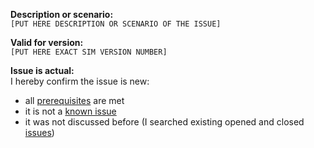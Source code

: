 **Description or scenario:**  
```[PUT HERE DESCRIPTION OR SCENARIO OF THE ISSUE]```

**Valid for version:**  
```[PUT HERE EXACT SIM VERSION NUMBER]```

**Issue is actual:**  
I hereby confirm the issue is new:
* all [prerequisites](https://github.com/Sitecore/Sitecore-Instance-Manager/blob/develop/README.md#prerequisites) are met
* it is not a [known issue](https://github.com/Sitecore/Sitecore-Instance-Manager/blob/develop/README.md#known-issues)
* it was not discussed before (I searched existing opened and closed [issues](https://github.com/Sitecore/Sitecore-Instance-Manager/issues))
